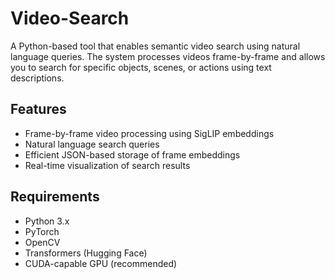 # Video-Search

A Python-based tool that enables semantic video search using natural language queries. The system processes videos frame-by-frame and allows you to search for specific objects, scenes, or actions using text descriptions.

## Features
- Frame-by-frame video processing using SigLIP embeddings
- Natural language search queries
- Efficient JSON-based storage of frame embeddings
- Real-time visualization of search results

## Requirements
- Python 3.x
- PyTorch
- OpenCV
- Transformers (Hugging Face)
- CUDA-capable GPU (recommended)
